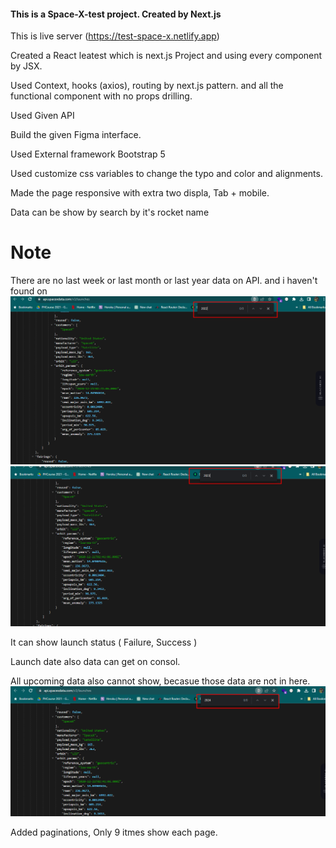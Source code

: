 

#### This is a Space-X-test project. Created by Next.js 

This is live server (https://test-space-x.netlify.app)


Created a React leatest which is next.js Project and using every component by JSX.

Used Context, hooks (axios), routing by next.js pattern. and all the functional component with no props drilling.

Used Given API

Build the given Figma interface. 

Used External framework Bootstrap 5

Used customize css variables to change the typo and color and alignments.

Made the page responsive with extra two displa, Tab + mobile.

Data can be show by search by it's rocket name

# Note
There are no last week or last month or last year data on API. and i haven't found on 
![last Year](./public/last_year.png)
![Year](./public/year.png)


It can show launch status ( Failure, Success )

Launch date also data can get on consol. 

All upcoming data also cannot show, becasue those data are not in here.
![Upcomming](./public/upcommig.png)

Added paginations, Only 9 itmes show each page.





